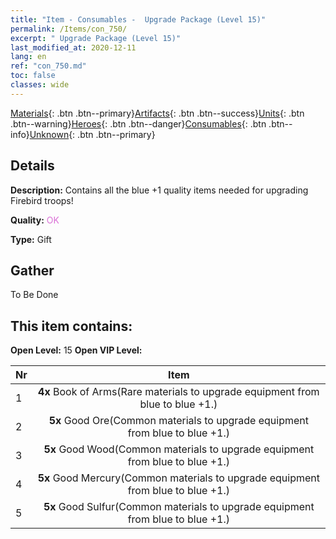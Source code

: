 ```yaml
---
title: "Item - Consumables -  Upgrade Package (Level 15)"
permalink: /Items/con_750/
excerpt: " Upgrade Package (Level 15)"
last_modified_at: 2020-12-11
lang: en
ref: "con_750.md"
toc: false
classes: wide
---
```

 [Materials](/Items/){: .btn .btn--primary}[Artifacts](/Items/Artifacts/){: .btn .btn--success}[Units](/Items/Units/){: .btn .btn--warning}[Heroes](/Items/Heroes/){: .btn .btn--danger}[Consumables](/Items/Consumables/){: .btn .btn--info}[Unknown](/Items/Unknown/){: .btn .btn--primary}

## Details
 **Description:** Contains all the blue +1 quality items needed for upgrading Firebird troops!

 **Quality:** <span style="color: #DA70D6">OK</span>

 **Type:** Gift

## Gather

  To Be Done

## This item contains:

 **Open Level:** 15
 **Open VIP Level:** 

  | Nr |      Item    |
  |:---|:------------:|
  | 1 |  **4x** Book of Arms(Rare materials to upgrade equipment from blue to blue +1.) | 
  | 2 |  **5x** Good Ore(Common materials to upgrade equipment from blue to blue +1.) | 
  | 3 |  **5x** Good Wood(Common materials to upgrade equipment from blue to blue +1.) | 
  | 4 |  **5x** Good Mercury(Common materials to upgrade equipment from blue to blue +1.) | 
  | 5 |  **5x** Good Sulfur(Common materials to upgrade equipment from blue to blue +1.) | 
